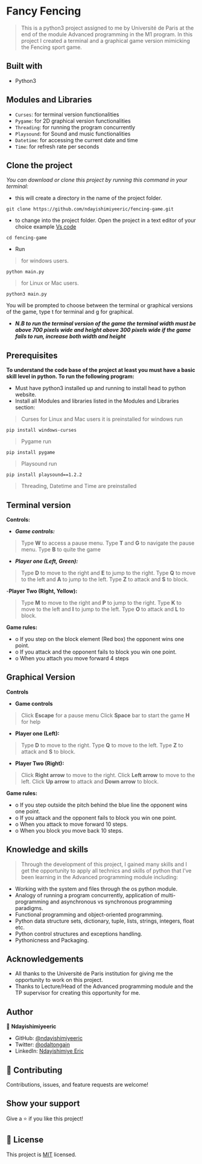 # Fancy Fencing

> This is a python3 project assigned to me by Université de Paris at the end of the module Advanced programming in the M1 program. In this project I created a terminal and a graphical game version mimicking the Fencing sport game.

## Built with
- Python3

## Modules and Libraries
- `Curses`: for terminal version functionalities
- `Pygame`: for 2D graphical version functionalities
- `Threading`: for running the program concurrently
- `Playsound`: for Sound and music functionalities
- `Datetime`: for accessing the current date and time
- `Time`: for refresh rate per seconds

## Clone the project
*You can download or clone this project by running this command in your terminal:*
- this will create a directory in the name of the project folder.
```
git clone https://github.com/ndayishimiyeeric/fencing-game.git
```
- to change into the project folder. Open the project in a text editor of your choice example [Vs code](https://code.visualstudio.com/)
```
cd fencing-game
```
- Run 
> for windows users.
```
python main.py
```
> for Linux or Mac users.
```
python3 main.py
```
You will be prompted to choose between the terminal or graphical versions of the   game, type t for terminal and g for graphical.
- ***N.B to run the terminal version of the game the terminal width must be above 700 pixels wide and height above 300 pixels wide if the game fails to run, increase both width and height***

## Prerequisites
**To understand the code base of the project at least you must have a basic skill level in python. To run the following program:**
- Must have python3 installed up and running to install head to python website.
- Install all Modules and libraries listed in the Modules and Libraries section:
> Curses for Linux and Mac users it is preinstalled for windows run
```
pip install windows-curses
```
> Pygame run
```
pip install pygame
```
> Playsound run
```
pip install playsound==1.2.2
```
> Threading, Datetime and Time are preinstalled

## Terminal version
**Controls:**
- ***Game controls:***
> Type **W** to access a pause menu. Type **T** and **G** to navigate the pause menu.
> Type **B** to quite the game

- ***Player one (Left, Green):***
> Type **D** to move to the right and **E** to jump to the right.
> Type **Q** to move to the left and **A** to jump to the left.
> Type **Z** to attack and **S** to block.

-**Player Two (Right, Yellow):**
> Type **M** to move to the right and **P** to jump to the right.
> Type **K** to move to the left and **I** to jump to the left.
> Type **O** to attack and **L** to block.

**Game rules:**
- o	If you step on the block element (Red box) the opponent wins one point.
- o	If you attack and the opponent fails to block you win one point.
- o	When you attach you move forward 4 steps

## Graphical Version
**Controls**
- **Game controls**
> Click **Escape** for a pause menu
> Click **Space** bar to start the game **H** for help

- **Player one (Left):**
> Type **D** to move to the right.
> Type **Q** to move to the left.
> Type **Z** to attack and **S** to block.

- **Player Two (Right):**
> Click **Right arrow** to move to the right.
> Click **Left arrow** to move to the left.
> Click **Up arrow** to attack and **Down arrow** to block.

**Game rules:**
- o	If you step outside the pitch behind the blue line the opponent wins one point.
- o	If you attack and the opponent fails to block you win one point.
- o	When you attack to move forward 10 steps.
- o	When you block you move back 10 steps.

## Knowledge and skills
> Through the development of this project, I gained many skills and I get the opportunity to apply all technics and skills of python that I’ve been learning in the Advanced programming module including:
- Working with the system and files through the os python module.
-	Analogy of running a program concurrently, application of multi-programming and asynchronous vs synchronous programming paradigms.
-	Functional programming and object-oriented programming.
-	Python data structure sets, dictionary, tuple, lists, strings, integers, float etc.
-	Python control structures and exceptions handling.
-	Pythonicness and Packaging.

## Acknowledgements
-	All thanks to the Université de Paris institution for giving me the opportunity to work on this project.
-	Thanks to Lecture/Head of the Advanced programming module and the TP supervisor for creating this opportunity for me.

## Author

👤 **Ndayishimiyeeric**

- GitHub: [@ndayishimiyeeric](https://github.com/ndayishimiyeeric)
- Twitter: [@odaltongain](https://twitter.com/odaltongain)
- LinkedIn: [Ndayishimiye Eric](https://linkedin.com/in/nderic)

## 🤝 Contributing

Contributions, issues, and feature requests are welcome!

## Show your support

Give a ⭐️ if you like this project!

## 📝 License

This project is [MIT](./LICENSE) licensed.

